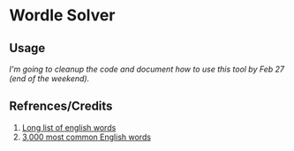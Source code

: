 # Wordle Solver

## Usage
*I'm going to cleanup the code and document how to use this tool by Feb 27 (end of the weekend).*

## Refrences/Credits
1. [Long list of english words](https://github.com/dwyl/english-words/blob/master/words_alpha.txt)
1. [3,000 most common English words](https://www.ef.edu/english-resources/english-vocabulary/top-3000-words/)

